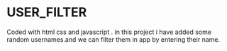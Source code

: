 # USER_FILTER
Coded with html css and javascript . in this project i have added some random usernames.and we can filter them in app by entering their name.


